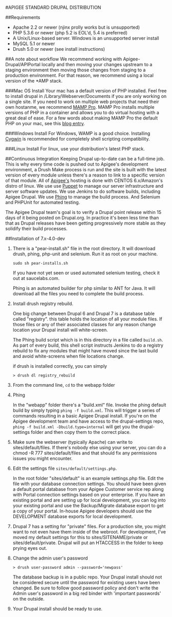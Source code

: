 #APIGEE STANDARD DRUPAL DISTRIBUTION

##Requirements
 
* Apache 2.2 or newer (njinx prolly works but is unsupported)
* PHP 5.3.6 or newer (php 5.2 is EOL'd, 5.4 is preferred)
* A Unix/Linux-based server. Windows is an unsupported server install
* MySQL 5.1 or newer
* Drush 5.0 or newer (see install instructions)
 

##A note about workflow
We recommend working with Apigee-Drupal/APIPortal locally and then moving your changes upstream to a staging environment then moving those changes from staging to a production environment. For that reason, we recommend using a local version of the *AMP stack. 

###Mac OS Install
Your mac has a default version of PHP installed. Feel free to install drupal in /Library/Webserver/Documents if you are only working on a single site. If you need to work on multiple web projects that need their own hostanme, we recommend [MAMP Pro](http://www.mamp.info). MAMP Pro installs multiple versions of PHP in a container and allows you to do virtual hosting with a great deal of ease. For a few words about making MAMP Pro the default PHP on your mac, see this [blog entry](http://stovak.net/blog/install-drush-5-mamp-pro). 

###Windows Install
For Windows, WAMP is a good choice. Installing [Cygwin](http://www.cygwin.com) is recommended for completely shell scripting compatibility.

###Linux Install
For linux, use your distribution's latest PHP stack.  

##Continuous Integration
Keeping Drupal up-to-date can be a full-time job. This is why every time code is pushed out to Apigee's development environment, a Drush Make process is run and the site is built with the latest version of every module unless there's a reason to link to a specific version of that module. All of [Apigee's](http://www.apigee.com) hosting is done with CENTOS 6.x/Amazon's distro of linux. We use use [Puppet](http://puppetlabs.com) to manage our server infrastructure and server software updates. We use Jenkins to do software builds, including Apigee Drupal. We use [Phing](http://phing.info) to manage the build process. And Selenium and PHPUnit for automated testing.

The Apigee Drupal team's goal is to verify a Drupal point release within 15 days of it being posted on Drupal.org. In practice it's been less time than that as Drupal releases have been getting progressively more stable as they solidify their build processes.
 
##Installation of 7.x-4.0-dev
 
1.  There is a "pear-install.sh" file in the root directory. It will download drush, phing, 
	php-unit and selenium. Run it as root on your machine.
	
	`sudo sh pear-installs.sh`
	
	If you have not yet seen or used automated selenium testing, check it out at saucelabs.com.
	
	Phing is an automated builder for php similar to ANT for Java. It will download all the files
	you need to complete the build process.
     
1.  Install drush registry rebuild.
 
    One big change between Drupal 6 and Drupal 7 is a database table called "registry".
    this table holds the location of all your module files. If those files or any
    of their associated classes for any reason change location your Drupal install 
    will white-screen.
     
    The Phing build script which is in this directory in a file called `build.sh`.
    As part of every build, this shell script instructs Jenkins to do a registry
    rebuild to fix any modules that might have moved since the last build
    and avoid white-screens when file locations change.
     
    if drush is installed correctly, you can simply
     
    `> drush dl registry_rebuild`
 
1.  From the command line, `cd` to the webapp folder
 
1.  Phing

	In the "webapp" folder there's a "build.xml" file. Invoke the phing default build by simply typing `phing -f build.xml`. 
	This will trigger a series of commands resulting in a basic Apigee Drupal install. If you're on the Apigee development team
	and have access to the drupal-settings repo, `phing -f build.xml -Dbuild.type=internal` will get you the drupal-settings folder
	and then copy them to the correct place.

1.  Make sure the webserver (typically Apache) can write to sites/default/files. If there's nobody else
    using your server, you can do a chmod -R 777 sites/default/files and that should fix
    any permissions issues you might encounter.

1.  Edit the settings file `sites/default/settings.php`. 

    In the root folder "sites/default" is an example settings.php file. Edit the file with your database connection settings. 
	You should have been given a default portal database from your Apigee Customer service rep along 
	with Portal connection settings based on your enterprise. If you have an existing portal and are setting up for local
	development, you can log into your existing portal and use the Backup/Migrate database export to get a copy
	of your portal. In-house Apigee developers should use the DEVELOPMENT database exports for local development.

1.	Drupal 7 has a setting for "private" files. For a production site, you might want to not even have them inside of the webroot. 
	For development, I've moved my default settings for this to sites/SITENAME/private or sites/default/private. Drupal will put 
	an HTACCESS in the folder to keep prying eyes out.
     
1.  Change the admin user's password 
	
	`> drush user-password admin --password='newpass'`
 
    The database backup is in a public repo. Your Drupal install should not be considered secure
    until the password for existing users have been changed. Be sure to follow good password policy 
    and don't write the Admin user's password in a big red binder with 'important passwords' on the outside.
 
1.  Your Drupal install should be ready to use.
